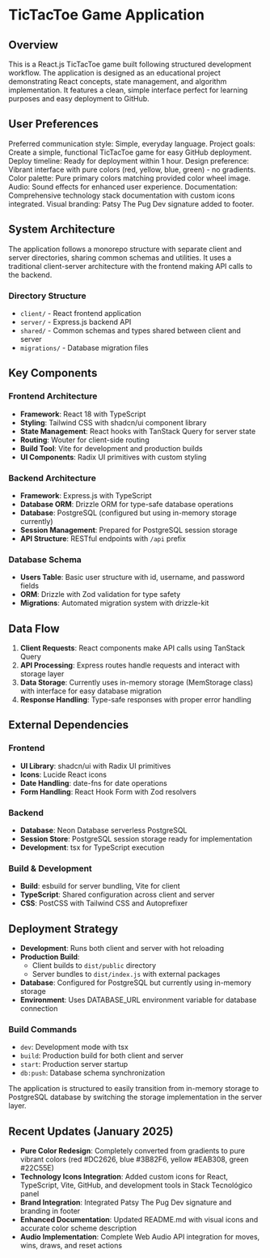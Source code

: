 # TicTacToe Game Application

## Overview

This is a React.js TicTacToe game built following structured development workflow. The application is designed as an educational project demonstrating React concepts, state management, and algorithm implementation. It features a clean, simple interface perfect for learning purposes and easy deployment to GitHub.

## User Preferences

Preferred communication style: Simple, everyday language.
Project goals: Create a simple, functional TicTacToe game for easy GitHub deployment.
Deploy timeline: Ready for deployment within 1 hour.
Design preference: Vibrant interface with pure colors (red, yellow, blue, green) - no gradients.
Color palette: Pure primary colors matching provided color wheel image.
Audio: Sound effects for enhanced user experience.
Documentation: Comprehensive technology stack documentation with custom icons integrated.
Visual branding: Patsy The Pug Dev signature added to footer.

## System Architecture

The application follows a monorepo structure with separate client and server directories, sharing common schemas and utilities. It uses a traditional client-server architecture with the frontend making API calls to the backend.

### Directory Structure
- `client/` - React frontend application
- `server/` - Express.js backend API
- `shared/` - Common schemas and types shared between client and server
- `migrations/` - Database migration files

## Key Components

### Frontend Architecture
- **Framework**: React 18 with TypeScript
- **Styling**: Tailwind CSS with shadcn/ui component library
- **State Management**: React hooks with TanStack Query for server state
- **Routing**: Wouter for client-side routing
- **Build Tool**: Vite for development and production builds
- **UI Components**: Radix UI primitives with custom styling

### Backend Architecture
- **Framework**: Express.js with TypeScript
- **Database ORM**: Drizzle ORM for type-safe database operations
- **Database**: PostgreSQL (configured but using in-memory storage currently)
- **Session Management**: Prepared for PostgreSQL session storage
- **API Structure**: RESTful endpoints with `/api` prefix

### Database Schema
- **Users Table**: Basic user structure with id, username, and password fields
- **ORM**: Drizzle with Zod validation for type safety
- **Migrations**: Automated migration system with drizzle-kit

## Data Flow

1. **Client Requests**: React components make API calls using TanStack Query
2. **API Processing**: Express routes handle requests and interact with storage layer
3. **Data Storage**: Currently uses in-memory storage (MemStorage class) with interface for easy database migration
4. **Response Handling**: Type-safe responses with proper error handling

## External Dependencies

### Frontend
- **UI Library**: shadcn/ui with Radix UI primitives
- **Icons**: Lucide React icons
- **Date Handling**: date-fns for date operations
- **Form Handling**: React Hook Form with Zod resolvers

### Backend
- **Database**: Neon Database serverless PostgreSQL
- **Session Store**: PostgreSQL session storage ready for implementation
- **Development**: tsx for TypeScript execution

### Build & Development
- **Build**: esbuild for server bundling, Vite for client
- **TypeScript**: Shared configuration across client and server
- **CSS**: PostCSS with Tailwind CSS and Autoprefixer

## Deployment Strategy

- **Development**: Runs both client and server with hot reloading
- **Production Build**: 
  - Client builds to `dist/public` directory
  - Server bundles to `dist/index.js` with external packages
- **Database**: Configured for PostgreSQL but currently using in-memory storage
- **Environment**: Uses DATABASE_URL environment variable for database connection

### Build Commands
- `dev`: Development mode with tsx
- `build`: Production build for both client and server
- `start`: Production server startup
- `db:push`: Database schema synchronization

The application is structured to easily transition from in-memory storage to PostgreSQL database by switching the storage implementation in the server layer.

## Recent Updates (January 2025)

- **Pure Color Redesign**: Completely converted from gradients to pure vibrant colors (red #DC2626, blue #3B82F6, yellow #EAB308, green #22C55E)
- **Technology Icons Integration**: Added custom icons for React, TypeScript, Vite, GitHub, and development tools in Stack Tecnológico panel
- **Brand Integration**: Integrated Patsy The Pug Dev signature and branding in footer
- **Enhanced Documentation**: Updated README.md with visual icons and accurate color scheme description
- **Audio Implementation**: Complete Web Audio API integration for moves, wins, draws, and reset actions